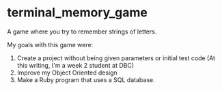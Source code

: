 terminal_memory_game
====================

A game where you try to remember strings of letters.  

My goals with this game were:  

1. Create a project without being given parameters or initial test code (At this writing, I'm a week 2 student at DBC)
2. Improve my Object Oriented design
3. Make a Ruby program that uses a SQL database.
